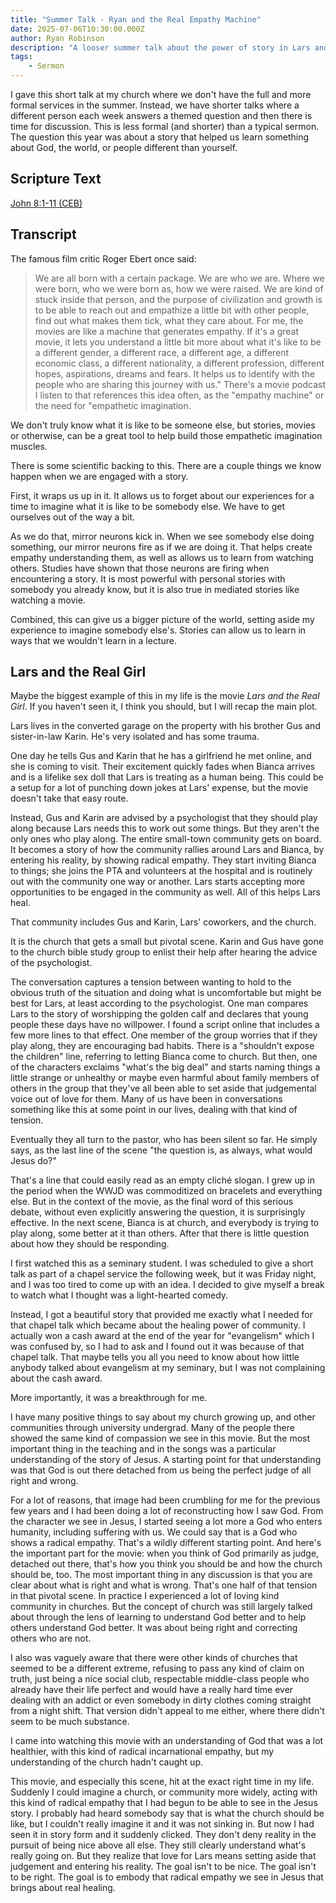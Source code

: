 ```yaml
---
title: "Summer Talk - Ryan and the Real Empathy Machine"
date: 2025-07-06T10:30:00.000Z
author: Ryan Robinson
description: "A looser summer talk about the power of story in Lars and the Real Girl"
tags:
    - Sermon
---
```


I gave this short talk at my church where we don't have the full and more formal services in the summer. Instead, we have shorter talks where a different person each week answers a themed question and then there is time for discussion. This is less formal (and shorter) than a typical sermon. The question this year was about a story that helped us learn something about God, the world, or people different than yourself.

## Scripture Text

[John 8:1-11 (CEB)](https://www.biblegateway.com/passage/?search=ephesians%206%3A10-24&version=CEB)

## Transcript

The famous film critic Roger Ebert once said:

> We are all born with a certain package. We are who we are. Where we were born, who we were born as, how we were raised. We are kind of stuck inside that person, and the purpose of civilization and growth is to be able to reach out and empathize a little bit with other people, find out what makes them tick, what they care about. For me, the movies are like a machine that generates empathy. If it's a great movie, it lets you understand a little bit more about what it's like to be a different gender, a different race, a different age, a different economic class, a different nationality, a different profession, different hopes, aspirations, dreams and fears. It helps us to identify with the people who are sharing this journey with us."
There's a movie podcast I listen to that references this idea often, as the "empathy machine" or the need for "empathetic imagination.

We don't truly know what it is like to be someone else, but stories, movies or otherwise, can be a great tool to help build those empathetic imagination muscles.

There is some scientific backing to this. There are a couple things we know happen when we are engaged with a story.

First, it wraps us up in it. It allows us to forget about our experiences for a time to imagine what it is like to be somebody else. We have to get ourselves out of the way a bit.

As we do that, mirror neurons kick in. When we see somebody else doing something, our mirror neurons fire as if we are doing it. That helps create empathy understanding them, as well as allows us to learn from watching others. Studies have shown that those neurons are firing when encountering a story. It is most powerful with personal stories with somebody you already know, but it is also true in mediated stories like watching a movie.

Combined, this can give us a bigger picture of the world, setting aside my experience to imagine somebody else's. Stories can allow us to learn in ways that we wouldn't learn in a lecture.

## Lars and the Real Girl

Maybe the biggest example of this in my life is the movie *Lars and the Real Girl*. If you haven't seen it, I think you should, but I will recap the main plot.

Lars lives in the converted garage on the property with his brother Gus and sister-in-law Karin. He's very isolated and has some trauma.

One day he tells Gus and Karin that he has a girlfriend he met online, and she is coming to visit. Their excitement quickly fades when Bianca arrives and is a lifelike sex doll that Lars is treating as a human being. This could be a setup for a lot of punching down jokes at Lars' expense, but the movie doesn't take that easy route.

Instead, Gus and Karin are advised by a psychologist that they should play along because Lars needs this to work out some things. But they aren't the only ones who play along. The entire small-town community gets on board. It becomes a story of how the community rallies around Lars and Bianca, by entering his reality, by showing radical empathy. They start inviting Bianca to things; she joins the PTA and volunteers at the hospital and is routinely out with the community one way or another. Lars starts accepting more opportunities to be engaged in the community as well. All of this helps Lars heal.

That community includes Gus and Karin, Lars' coworkers, and the church.

It is the church that gets a small but pivotal scene. Karin and Gus have gone to the church bible study group to enlist their help after hearing the advice of the psychologist.

The conversation captures a tension between wanting to hold to the obvious truth of the situation and doing what is uncomfortable but might be best for Lars, at least according to the psychologist. One man compares Lars to the story of worshipping the golden calf and declares that young people these days have no willpower. I found a script online that includes a few more lines to that effect. One member of the group worries that if they play along, they are encouraging bad habits. There is a "shouldn't expose the children" line, referring to letting Bianca come to church. But then, one of the characters exclaims "what's the big deal" and starts naming things a little strange or unhealthy or maybe even harmful about family members of others in the group that they've all been able to set aside that judgemental voice out of love for them. Many of us have been in conversations something like this at some point in our lives, dealing with that kind of tension.

Eventually they all turn to the pastor, who has been silent so far. He simply says, as the last line of the scene "the question is, as always, what would Jesus do?"

That's a line that could easily read as an empty cliché slogan. I grew up in the period when the WWJD was commoditized on bracelets and everything else. But in the context of the movie, as the final word of this serious debate, without even explicitly answering the question, it is surprisingly effective. In the next scene, Bianca is at church, and everybody is trying to play along, some better at it than others. After that there is little question about how they should be responding.

I first watched this as a seminary student. I was scheduled to give a short talk as part of a chapel service the following week, but it was Friday night, and I was too tired to come up with an idea. I decided to give myself a break to watch what I thought was a light-hearted comedy.

Instead, I got a beautiful story that provided me exactly what I needed for that chapel talk which became about the healing power of community. I actually won a cash award at the end of the year for "evangelism" which I was confused by, so I had to ask and I found out it was because of that chapel talk. That maybe tells you all you need to know about how little anybody talked about evangelism at my seminary, but I was not complaining about the cash award.

More importantly, it was a breakthrough for me.

I have many positive things to say about my church growing up, and other communities through university undergrad. Many of the people there showed the same kind of compassion we see in this movie. But the most important thing in the teaching and in the songs was a particular understanding of the story of Jesus. A starting point for that understanding was that God is out there detached from us being the perfect judge of all right and wrong.

For a lot of reasons, that image had been crumbling for me for the previous few years and I had been doing a lot of reconstructing how I saw God. From the character we see in Jesus, I started seeing a lot more a God who enters humanity, including suffering with us. We could say that is a God who shows a radical empathy. That's a wildly different starting point.
And here's the important part for the movie: when you think of God primarily as judge, detached out there, that's how you think you should be and how the church should be, too. The most important thing in any discussion is that you are clear about what is right and what is wrong. That's one half of that tension in that pivotal scene. In practice I experienced a lot of loving kind community in churches. But the concept of church was still largely talked about through the lens of learning to understand God better and to help others understand God better. It was about being right and correcting others who are not.

I also was vaguely aware that there were other kinds of churches that seemed to be a different extreme, refusing to pass any kind of claim on truth, just being a nice social club, respectable middle-class people who already have their life perfect and would have a really hard time ever dealing with an addict or even somebody in dirty clothes coming straight from a night shift. That version didn't appeal to me either, where there didn't seem to be much substance.

I came into watching this movie with an understanding of God that was a lot healthier, with this kind of radical incarnational empathy, but my understanding of the church hadn't caught up.

This movie, and especially this scene, hit at the exact right time in my life. Suddenly I could imagine a church, or community more widely, acting with this kind of radical empathy that I had begun to be able to see in the Jesus story. I probably had heard somebody say that is what the church should be like, but I couldn't really imagine it and it was not sinking in. But now I had seen it in story form and it suddenly clicked. They don't deny reality in the pursuit of being nice above all else. They still clearly understand what's really going on. But they realize that love for Lars means setting aside that judgement and entering his reality. The goal isn't to be nice. The goal isn't to be right. The goal is to embody that radical empathy we see in Jesus that brings about real healing.
